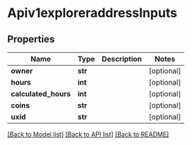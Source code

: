# Apiv1exploreraddressInputs

## Properties
Name | Type | Description | Notes
------------ | ------------- | ------------- | -------------
**owner** | **str** |  | [optional] 
**hours** | **int** |  | [optional] 
**calculated_hours** | **int** |  | [optional] 
**coins** | **str** |  | [optional] 
**uxid** | **str** |  | [optional] 

[[Back to Model list]](../README.md#documentation-for-models) [[Back to API list]](../README.md#documentation-for-api-endpoints) [[Back to README]](../README.md)


